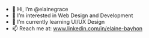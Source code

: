- 👋 Hi, I’m @elainegrace
- 👀 I’m interested in Web Design and Development
- 🌱 I’m currently learning UI/UX Design
- 📫 Reach me at: www.linkedin.com/in/elaine-bayhon
